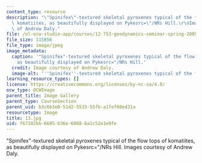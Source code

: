 ```yaml
---
content_type: resource
description: "\"Spinifex\"-textured skeletal pyroxenes typical of the flow tops of\
  \ komatiites, as beautifully displayed on Pykesrc=\"/NRs Hill.\r\nImages courtesy\
  \ of Andrew Daly."
file: /ol-ocw-studio-app/courses/12-753-geodynamics-seminar-spring-2005/f67182bb6685b36e6068ba1c52e1e9fe_13.jpg
file_size: 115856
file_type: image/jpeg
image_metadata:
  caption: '"Spinifex"-textured skeletal pyroxenes typical of the flow tops of komatiites,
    as beautifully displayed on Pykesrc="/NRs Hill.'
  credit: Image courtesy of Andrew Daly.
  image-alt: '''Spinifex''-textured skeletal pyroxenes typical of the flow tops.'
learning_resource_types: []
license: https://creativecommons.org/licenses/by-nc-sa/4.0/
ocw_type: OCWImage
parent_title: Image Gallery
parent_type: CourseSection
parent_uid: b3c6b3e0-51d2-5533-55fb-a1fef08ed31a
resourcetype: Image
title: 13.jpg
uid: f67182bb-6685-b36e-6068-ba1c52e1e9fe
---
```

"Spinifex"-textured skeletal pyroxenes typical of the flow tops of komatiites, as beautifully displayed on Pykesrc="/NRs Hill.
Images courtesy of Andrew Daly.